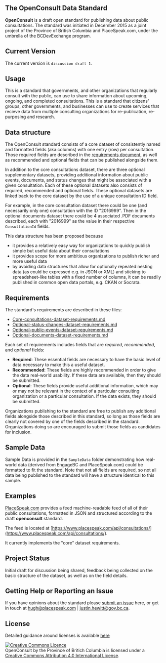 ## The OpenConsult Data Standard

**OpenConsult** is a draft open standard for publishing data about public consultations.  The standard was initiated in December 2015 as a joint project of the Province of British Columbia and PlaceSpeak.com, under the umbrella of the BCDevExchange program.

## Current Version

The current version is `discussion draft 1`.

## Usage
This is a standard that governments, and other organizations that regularly consult with the public, can use to share information about upcoming, ongoing, and completed consultations. This is a standard that citizens' groups, other governments, and businesses can use to create services that recieve data from multiple consulting organizations for re-publication, re-purposing and research.

## Data structure

The OpenConsult standard consists of a core dataset of consistently named and formatted fields (aka columns) with one entry (row) per consultation. Those required fields are described in the [requirements document](Core-applications-dataset-requirements.md), as well as recommended and optional fields that can be published alongside them.

In addition to the core consultations dataset, there are three optional supplementary datasets, providing additional information about public events, documents, and status changes that might be associated with a given consultation. Each of these optional datasets also consists of required, recommended and optional fields. These optional datasets are linked back to the core dataset by the use of a unique consultation ID field.

For example, in the core consultation dataset there could be one (and necessarily only one) consultation with the ID "2016999". Then in the optional documents dataset there could be 4 associated .PDF documents described, each with "2016999" as the value in their respective `ConsultationId` fields.

This data structure has been proposed because

* it provides a relatively easy way for organizations to quickly publish simple but useful data about their consultations
* it provides scope for more ambitious organizations to publish richer and more useful data
* by avoiding data structures that allow for optionally repeated nesting data (as could be expressed e.g. in JSON or XML) and sticking to spreadsheet-like tables with a fixed number of columns, it can be readily published in common open data portals, e.g. CKAN or Socrata.

## Requirements

The standard's requirements are described in these files:

* [Core-consultations-dataset-requirements.md](Core-consultations-dataset-requirements.md)
* [Optional-status-changes-dataset-requirements.md](Optional-status-changes-dataset-requirements.md)
* [Optional-public-events-dataset-requirements.md](Optional-public-events-dataset-requirements.md)
* [Optional-documents-dataset-requirements.md](Optional-documents-dataset-requirements.md)

Each set of requirements includes fields that are *required*, *recommended*, and *optional* fields:

* **Required**: These essential fields are necessary to have the basic level of data necessary to make this a useful dataset.
* **Recommended**: These fields are highly recommended in order to give the data real-world usability. If these data are available, then they should be submitted.
* **Optional**: These fields provide useful additional information, which may or may not be relevant in the context of a particular consulting organization or a particular consultation. If the data exists, they should be submitted.

Organizations publishing to the standard are free to publish any additional fields alongside those described in this standard, so long as those fields are clearly not covered by one of the fields described in the standard. Organizations doing so are encouraged to submit those fields as candidates for inclusion.

## Sample Data

Sample Data is provided in the `SampleData` folder demonstrating how real-world data (derived from EngageBC and PlaceSpeak.com) could be formatted to fit the standard. Note that not all fields are required, so not all data being published to the standard will have a structure identical to this sample.

## Examples

[PlaceSpeak.com](https://www.placespeak.com) provides a feed machine-readable feed of all of their public consultations, formatted in JSON and structured according to the draft **openconsult** standard.

The feed is located at [https://www.placespeak.com/api/consultations/](https://www.placespeak.com/api/consultations/).

It currently implements the "core" dataset requirements.

## Project Status
Initial draft for discussion being shared, feedback being collected on the basic structure of the dataset, as well as on the field details.

## Getting Help or Reporting an Issue
If you have opinions about the standard please [submit an issue](https://github.com/bcgov/openconsult/issues) here, or get in touch at <hugh@placespeak.com> | <justin.hewitt@gov.bc.ca>.

## License

Detailed guidance around licenses is available [here](https://github.com/bcgov/BC-Policy-Framework-For-GitHub/blob/master/BC-Open-Source-Development-Employee-Guide/Licenses.md)
   
<a rel="license" href="http://creativecommons.org/licenses/by/4.0/"><img alt="Creative Commons Licence" style="border-width:0" src="https://i.creativecommons.org/l/by/4.0/80x15.png" /></a><br /><span xmlns:dct="http://purl.org/dc/terms/" property="dct:title">OpenConsult</span> by <span xmlns:cc="http://creativecommons.org/ns#" property="cc:attributionName">the Province of Britich Columbia</span> is licensed under a <a rel="license" href="http://creativecommons.org/licenses/by/4.0/">Creative Commons Attribution 4.0 International License</a>.

